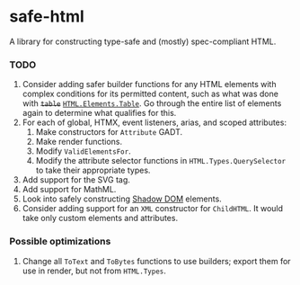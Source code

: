 # safe-html

A library for constructing type-safe and (mostly) spec-compliant HTML.

### TODO

1. Consider adding safer builder functions for any HTML elements with complex conditions for its permitted content, such as what was done with <del>`table`</del> <ins>`HTML.Elements.Table`</ins>. Go through the entire list of elements again to determine what qualifies for this.
2. For each of global, HTMX, event listeners, arias, and scoped
attributes:
    1. Make constructors for `Attribute` GADT.
    2. Make render functions.
    3. Modify `ValidElementsFor`.
    4. Modify the attribute selector functions in `HTML.Types.QuerySelector` to take their appropriate types.
3. Add support for the SVG tag.
4. Add support for MathML.
5. Look into safely constructing [Shadow DOM](https://developer.mozilla.org/en-US/docs/Web/API/Web_components/Using_shadow_DOM) elements.
6. Consider adding support for an `XML` constructor for `ChildHTML`. It would take only custom elements and attributes.

### Possible optimizations

1. Change all `ToText` and `ToBytes` functions to use builders; export them for use in render, but not from `HTML.Types`.

